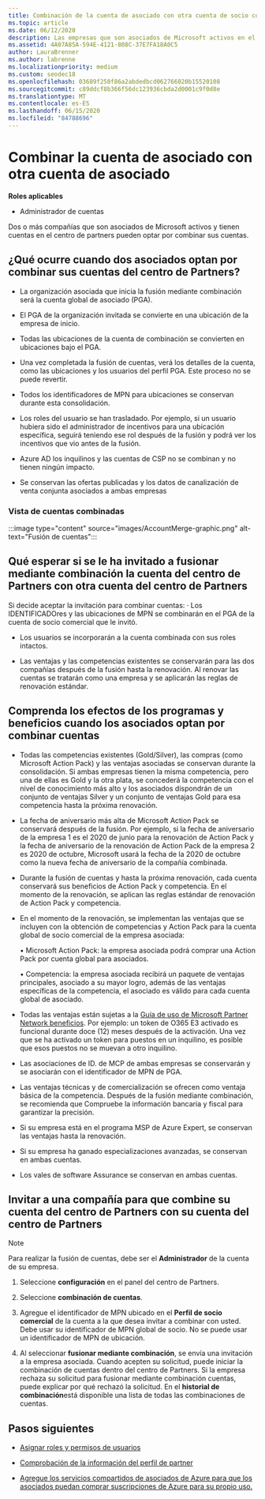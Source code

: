 ```yaml
---
title: Combinación de la cuenta de asociado con otra cuenta de socio comercial
ms.topic: article
ms.date: 06/12/2020
description: Las empresas que son asociados de Microsoft activos en el centro de partners pueden combinar sus cuentas.
ms.assetid: 4A07A85A-594E-4121-808C-37E7FA18A0C5
author: LauraBrenner
ms.author: labrenne
ms.localizationpriority: medium
ms.custom: seodec18
ms.openlocfilehash: 03689f250f86a2abdedbcd062766020b15520108
ms.sourcegitcommit: c89ddcf8b366f56dc123936cbda2d0001c9f0d8e
ms.translationtype: MT
ms.contentlocale: es-ES
ms.lasthandoff: 06/15/2020
ms.locfileid: "84788696"
---
```

# <a name="merge-your-partner-account-with-another-partner-account"></a>Combinar la cuenta de asociado con otra cuenta de asociado

**Roles aplicables**

- Administrador de cuentas

Dos o más compañías que son asociados de Microsoft activos y tienen cuentas en el centro de partners pueden optar por combinar sus cuentas.

## <a name="what-happens-when-two-partners-elect-to-merge-their-partner-center-accounts"></a>¿Qué ocurre cuando dos asociados optan por combinar sus cuentas del centro de Partners?

- La organización asociada que inicia la fusión mediante combinación será la cuenta global de asociado (PGA).

- El PGA de la organización invitada se convierte en una ubicación de la empresa de inicio.

- Todas las ubicaciones de la cuenta de combinación se convierten en ubicaciones bajo el PGA.

- Una vez completada la fusión de cuentas, verá los detalles de la cuenta, como las ubicaciones y los usuarios del perfil PGA. Este proceso no se puede revertir.

- Todos los identificadores de MPN para ubicaciones se conservan durante esta consolidación.

- Los roles del usuario se han trasladado. Por ejemplo, si un usuario hubiera sido el administrador de incentivos para una ubicación específica, seguirá teniendo ese rol después de la fusión y podrá ver los incentivos que vio antes de la fusión.

- Azure AD los inquilinos y las cuentas de CSP no se combinan y no tienen ningún impacto.

- Se conservan las ofertas publicadas y los datos de canalización de venta conjunta asociados a ambas empresas

### <a name="view-of-merged-accounts"></a>Vista de cuentas combinadas


:::image type="content" source="images/AccountMerge-graphic.png" alt-text="Fusión de cuentas":::

## <a name="what-to-expect-if-you-have-been-invited-to-merge-your-partner-center-account-with-another-partner-center-account"></a>Qué esperar si se le ha invitado a fusionar mediante combinación la cuenta del centro de Partners con otra cuenta del centro de Partners

Si decide aceptar la invitación para combinar cuentas: · Los IDENTIFICADOres y las ubicaciones de MPN se combinarán en el PGA de la cuenta de socio comercial que le invitó.

- Los usuarios se incorporarán a la cuenta combinada con sus roles intactos.

- Las ventajas y las competencias existentes se conservarán para las dos compañías después de la fusión hasta la renovación. Al renovar las cuentas se tratarán como una empresa y se aplicarán las reglas de renovación estándar.

## <a name="understand-the-impacts-to-programs-and-benefits-when-partners-elect-to-merge-accounts"></a>Comprenda los efectos de los programas y beneficios cuando los asociados optan por combinar cuentas

- Todas las competencias existentes (Gold/Silver), las compras (como Microsoft Action Pack) y las ventajas asociadas se conservan durante la consolidación. Si ambas empresas tienen la misma competencia, pero una de ellas es Gold y la otra plata, se concederá la competencia con el nivel de conocimiento más alto y los asociados dispondrán de un conjunto de ventajas Silver y un conjunto de ventajas Gold para esa competencia hasta la próxima renovación. 

- La fecha de aniversario más alta de Microsoft Action Pack se conservará después de la fusión. Por ejemplo, si la fecha de aniversario de la empresa 1 es el 2020 de junio para la renovación de Action Pack y la fecha de aniversario de la renovación de Action Pack de la empresa 2 es 2020 de octubre, Microsoft usará la fecha de la 2020 de octubre como la nueva fecha de aniversario de la compañía combinada.

- Durante la fusión de cuentas y hasta la próxima renovación, cada cuenta conservará sus beneficios de Action Pack y competencia. En el momento de la renovación, se aplican las reglas estándar de renovación de Action Pack y competencia.

- En el momento de la renovación, se implementan las ventajas que se incluyen con la obtención de competencias y Action Pack para la cuenta global de socio comercial de la empresa asociada: 

    • Microsoft Action Pack: la empresa asociada podrá comprar una Action Pack por cuenta global para asociados.

    • Competencia: la empresa asociada recibirá un paquete de ventajas principales, asociado a su mayor logro, además de las ventajas específicas de la competencia, el asociado es válido para cada cuenta global de asociado. 

- Todas las ventajas están sujetas a la [Guía de uso de Microsoft Partner Network beneficios](https://aka.ms/partner-benefits-use-guide). Por ejemplo: un token de O365 E3 activado es funcional durante doce (12) meses después de la activación. Una vez que se ha activado un token para puestos en un inquilino, es posible que esos puestos no se muevan a otro inquilino.

- Las asociaciones de ID. de MCP de ambas empresas se conservarán y se asociarán con el identificador de MPN de PGA.

- Las ventajas técnicas y de comercialización se ofrecen como ventaja básica de la competencia. Después de la fusión mediante combinación, se recomienda que Compruebe la información bancaria y fiscal para garantizar la precisión.

- Si su empresa está en el programa MSP de Azure Expert, se conservan las ventajas hasta la renovación.

- Si su empresa ha ganado especializaciones avanzadas, se conservan en ambas cuentas.

- Los vales de software Assurance se conservan en ambas cuentas. 

## <a name="invite-a-company-to-merge-their-partner-center-account-with-your-partner-center-account"></a>Invitar a una compañía para que combine su cuenta del centro de Partners con su cuenta del centro de Partners

>[!Note]
>Para realizar la fusión de cuentas, debe ser el **Administrador** de la cuenta de su empresa.

1. Seleccione **configuración** en el panel del centro de Partners. 

2. Seleccione **combinación de cuentas**.

3. Agregue el identificador de MPN ubicado en el **Perfil de socio comercial** de la cuenta a la que desea invitar a combinar con usted. Debe usar su identificador de MPN global de socio. No se puede usar un identificador de MPN de ubicación.

4. Al seleccionar **fusionar mediante combinación**, se envía una invitación a la empresa asociada. Cuando acepten su solicitud, puede iniciar la combinación de cuentas dentro del centro de Partners. Si la empresa rechaza su solicitud para fusionar mediante combinación cuentas, puede explicar por qué rechazó la solicitud. En el **historial de combinación**está disponible una lista de todas las combinaciones de cuentas.

## <a name="next-steps"></a>Pasos siguientes

- [Asignar roles y permisos de usuarios](permissions-overview.md)

- [Comprobación de la información del perfil de partner](update-your-partner-profile.md)

- [Agregue los servicios compartidos de asociados de Azure para que los asociados puedan comprar suscripciones de Azure para su propio uso.](shared-services.md)